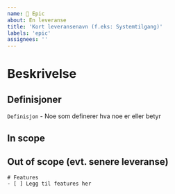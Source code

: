 ```yaml
---
name: 💎 Epic
about: En leveranse
title: 'Kort leveransenavn (f.eks: Systemtilgang)'
labels: 'epic'
assignees: ''
---
```


# Beskrivelse

<!--- Overordnet funksjonell beskrivelse av hva som skal leveres.
Hvordan fungerer det i dag? Hvordan skal det fungere nå? Etc. --->

## Definisjoner

`Definisjon` - Noe som definerer hva noe er eller betyr

## In scope

<!--- Det vi _må_ levere som del av leveransen. --->

## Out of scope (evt. senere leveranse)

<!--- Det som _ikke_ er relevant for denne leveransen eller kan vente til senere. --->

```[tasklist]
# Features
- [ ] Legg til features her
```